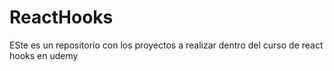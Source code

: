 # ReactHooks
ESte es un repositorio con los proyectos a realizar dentro del curso de react hooks en udemy
